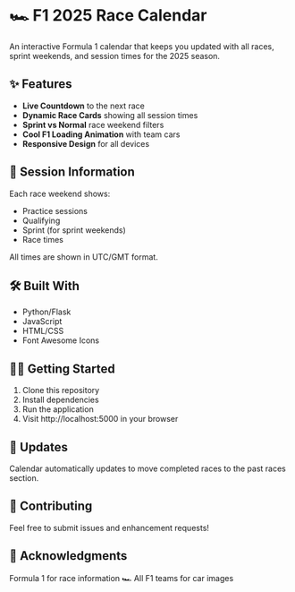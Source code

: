 # 🏎️ F1 2025 Race Calendar

An interactive Formula 1 calendar that keeps you updated with all races, sprint weekends, and session times for the 2025 season.

## ✨ Features

- **Live Countdown** to the next race
- **Dynamic Race Cards** showing all session times
- **Sprint vs Normal** race weekend filters
- **Cool F1 Loading Animation** with team cars
- **Responsive Design** for all devices

## 🚥 Session Information

Each race weekend shows:
- Practice sessions
- Qualifying
- Sprint (for sprint weekends)
- Race times

All times are shown in UTC/GMT format.

## 🛠️ Built With

- Python/Flask
- JavaScript
- HTML/CSS
- Font Awesome Icons

## 🏃‍♂️ Getting Started

1. Clone this repository
2. Install dependencies
3. Run the application
4. Visit http://localhost:5000 in your browser


## 🔄 Updates
Calendar automatically updates to move completed races to the past races section.

## 🤝 Contributing
Feel free to submit issues and enhancement requests!

## 🏁 Acknowledgments
Formula 1 for race information 🏎️
All F1 teams for car images